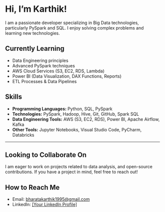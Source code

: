 #  Hi, I’m Karthik!

I am a passionate developer specializing in Big Data technologies, particularly PySpark and SQL. I enjoy solving complex problems and learning new technologies.

## Currently Learning
- Data Engineering principles
- Advanced PySpark techniques
- AWS Cloud Services (S3, EC2, RDS, Lambda)
- Power BI (Data Visualization, DAX Functions, Reports)
- ETL Processes & Data Pipelines

## Skills
- **Programming Languages:** Python, SQL, PySpark
- **Technologies:** PySpark, Hadoop, Hive, Git, GitHub, Spark SQL
- **Data Engineering Tools:** AWS (S3, EC2, RDS), Power BI, Apache Airflow, Kafka
- **Other Tools:** Jupyter Notebooks, Visual Studio Code, PyCharm, Databricks

---
## Looking to Collaborate On
I am eager to work on projects related to data analysis, and open-source contributions. If you have a project in mind, feel free to reach out!

## How to Reach Me
- Email: bharatakarthik1995@gmail.com
- LinkedIn: [[Your LinkedIn Profile]](https://www.linkedin.com/in/karthikbharata)

